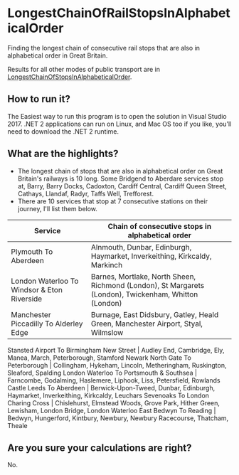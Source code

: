 # LongestChainOfRailStopsInAlphabeticalOrder
Finding the longest chain of consecutive rail stops that are also in alphabetical order in Great Britain.

Results for all other modes of public transport are in [LongestChainOfStopsInAlphabeticalOrder](https://github.com/thomasforth/LongestChainOfStopsInAlphabeticalOrder).

## How to run it?
The Easiest way to run this program is to open the solution in Visual Studio 2017. .NET 2 applications can run on Linux, and Mac OS too if you like, you'll need to download the .NET 2 runtime.

## What are the highlights?

* The longest chain of stops that are also in alphabetical order on Great Britain's railways is 10 long. Some Bridgend to Aberdare services stop at, Barry, Barry Docks, Cadoxton, Cardiff Central, Cardiff Queen Street, Cathays, Llandaf, Radyr, Taffs Well, Trefforest.
* There are 10 services that stop at 7 consecutive stations on their journey, I'll list them below.

Service | Chain of consecutive stops in alphabetical order
--- | ---
Plymouth To Aberdeen | Alnmouth, Dunbar, Edinburgh, Haymarket, Inverkeithing, Kirkcaldy, Markinch
London Waterloo To Windsor & Eton Riverside | Barnes, Mortlake, North Sheen, Richmond (London), St Margarets (London), Twickenham, Whitton (London)
Manchester Piccadilly To Alderley Edge | Burnage, East Didsbury, Gatley, Heald Green, Manchester Airport, Styal, Wilmslow
Stansted Airport To Birmingham New Street
 | Audley End, Cambridge, Ely, Manea, March, Peterborough, Stamford
Newark North Gate To Peterborough
 | Collingham, Hykeham, Lincoln, Metheringham, Ruskington, Sleaford, Spalding
London Waterloo To Portsmouth & Southsea
 | Farncombe, Godalming, Haslemere, Liphook, Liss, Petersfield, Rowlands Castle
Leeds To Aberdeen
 | Berwick-Upon-Tweed, Dunbar, Edinburgh, Haymarket, Inverkeithing, Kirkcaldy, Leuchars
Sevenoaks To London Charing Cross
 | Chislehurst, Elmstead Woods, Grove Park, Hither Green, Lewisham, London Bridge, London Waterloo East
Bedwyn To Reading
 | Bedwyn, Hungerford, Kintbury, Newbury, Newbury Racecourse, Thatcham, Theale
 
 ## Are you sure your calculations are right?
 No.
